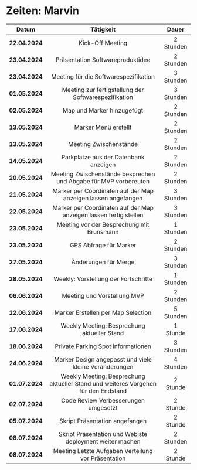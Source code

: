# Zeiten: Marvin

|     Datum      |                      Tätigkeit                       |   Dauer   |
| :------------: | :--------------------------------------------------: | :-------: |
| **22.04.2024** |                   Kick-Off Meeting                   | 2 Stunden |
| **23.04.2024** |           Präsentation Softwareproduktidee           | 2 Stunden |
| **23.04.2024** |        Meeting für die Softwarespezifikation         | 3 Stunden |
| **01.05.2024** | Meeting zur fertigstellung der Softwarespezifikation | 3 Stunden |
| **02.05.2024** |              Map und Marker hinzugefügt              | 2 Stunden |
| **13.05.2024** |              Marker Menü erstellt              | 2 Stunden |
| **13.05.2024** |              Meeting Zwischenstände             |  2 Stunden |
| **14.05.2024** |              Parkplätze aus der Datenbank anzeigen             |  2 Stunden |
| **20.05.2024** |              Meeting Zwischenstände besprechen und Abgabe für MVP vorbereuten             |  2 Stunden |
| **21.05.2024** |        Marker per Coordinaten auf der Map anzeigen lassen angefangen       | 3 Stunden
| **22.05.2024** |        Marker per Coordinaten auf der Map anzeigen lassen fertig stellen       | 3 Stunden
| **23.05.2024** |        Meeting vor der Besprechung mit Brunsmann       | 1 Stunden
| **23.05.2024** |       GPS Abfrage für Marker       | 2 Stunden
|   **27.05.2024**   |          Änderungen für Merge                         | 3 Stunden  |
|   **28.05.2024**   |          Weekly: Vorstellung der Fortschritte                          | 1 Stunden  |
| **06.06.2024** |       Meeting und Vorstellung MVP       | 2 Stunden
| **12.06.2024** |       Marker Erstellen per Map Selection       | 5 Stunden
| **17.06.2024** |           Weekly Meeting: Besprechung aktueller Stand           |  1 Stunde   |
| **18.06.2024** |             Private Parking Spot informationen        |  3 Stunden   |
| **24.06.2024** |             Marker Design angepasst und viele kleine Veränderungen        |  4 Stunden   |
| **01.07.2024** |           Weekly Meeting: Besprechung aktueller Stand und weiteres Vorgehen für den Endstand           |  2 Stunde   |
| **02.07.2024** |           Code Review Verbesserungen umgesetzt         |  2 Stunde   |
| **05.07.2024** |           Skript Präsentation angefangen         |  2 Stunde   |
| **08.07.2024** |           Skript Präsentation und Webiste deployment weiter machen         |  2 Stunden   |
| **08.07.2024** |           Meeting Letzte Aufgaben Verteilung vor Präsentation         |  2 Stunde   |





